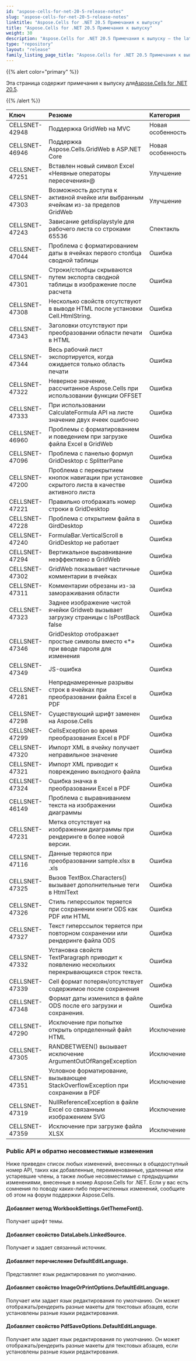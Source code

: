 ```yaml
---
id: "aspose-cells-for-net-20-5-release-notes"
slug: "aspose-cells-for-net-20-5-release-notes"
linktitle: "Aspose.Cells for .NET 20.5 Примечания к выпуску"
title: "Aspose.Cells for .NET 20.5 Примечания к выпуску"
weight: 30
description: "Aspose.Cells for .NET 20.5 Примечания к выпуску – the latest updates and fixes."
type: "repository"
layout: "release"
family_listing_page_title: "Aspose.Cells for .NET 20.5 Примечания к выпуску"
---
```

{{% alert color="primary" %}}

 Эта страница содержит примечания к выпуску для[Aspose.Cells for .NET 20.5](https://www.nuget.org/packages/Aspose.Cells/20.5.0).

{{% /alert %}}

|**Ключ**|**Резюме**|**Категория**|
|:- |:- |:- |
|CELLSNET-42948|Поддержка GridWeb на MVC|Новая особенность|
|CELLSNET-46946|Поддержка Aspose.Cells.GridWeb в ASP.NET Core|Новая особенность|
|CELLSNET-47251|Вставлен новый символ Excel «Неявные операторы пересечения»@|Улучшение|
|CELLSNET-47303|Возможность доступа к активной ячейке или выбранным ячейкам из-за пределов GridWeb|Улучшение|
|CELLSNET-47243|Зависание getdisplaystyle для рабочего листа со строками 65536|Спектакль|
|CELLSNET-47044|Проблема с форматированием даты в ячейках первого столбца сводной таблицы|Ошибка|
|CELLSNET-47301|Строки/столбцы скрываются путем экспорта сводной таблицы в изображение после расчета|Ошибка|
|CELLSNET-47308|Несколько свойств отсутствуют в выводе HTML после установки Cell.HtmlString.|Ошибка|
|CELLSNET-47343|Заголовки отсутствуют при преобразовании области печати в HTML|Ошибка|
|CELLSNET-47344|Весь рабочий лист экспортируется, когда ожидается только область печати|Ошибка|
|CELLSNET-47322|Неверное значение, рассчитанное Aspose.Cells при использовании функции OFFSET|Ошибка|
|CELLSNET-47333|При использовании CalculateFormula API на листе значение двух ячеек ошибочно|Ошибка|
|CELLSNET-46960|Проблемы с форматированием и поведением при загрузке файла Excel в GridWeb|Ошибка|
|CELLSNET-47096|Проблема с панелью формул GridDesktop с SplitterPane|Ошибка|
|CELLSNET-47200|Проблема с перекрытием кнопок навигации при установке скрытого листа в качестве активного листа|Ошибка|
|CELLSNET-47221|Правильно отображать номер строки в GridDesktop|Ошибка|
|CELLSNET-47228|Проблема с открытием файла в GirdDesktop|Ошибка|
|CELLSNET-47240|FormulaBar.VerticalScroll в GridDesktop не работает|Ошибка|
|CELLSNET-47294|Вертикальное выравнивание неэффективно в GridWeb|Ошибка|
|CELLSNET-47302|GridWeb показывает частичные комментарии в ячейках|Ошибка|
|CELLSNET-47311|Комментарии обрезаны из-за замораживания области|Ошибка|
|CELLSNET-47323|Заднее изображение чистой ячейки Gridweb вызывает загрузку страницы с IsPostBack false|Ошибка|
|CELLSNET-47346|GridDesktop отображает простые символы вместо «*» при вводе пароля для изменения|Ошибка|
|CELLSNET-47349|JS-ошибка|Ошибка|
|CELLSNET-47281|Непреднамеренные разрывы строк в ячейках при преобразовании файла Excel в PDF|Ошибка|
|CELLSNET-47298|Существующий шрифт заменен на Aspose.Cells|Ошибка|
|CELLSNET-47299|CellsException во время преобразования Excel в PDF|Ошибка|
|CELLSNET-47320|Импорт XML в ячейку получает неправильное значение|Ошибка|
|CELLSNET-47321|Импорт XML приводит к повреждению выходного файла|Ошибка|
|CELLSNET-47324|Ошибка значка в преобразовании Excel в PDF|Ошибка|
|CELLSNET-46149|Проблема с выравниванием текста на изображении диаграммы|Ошибка|
|CELLSNET-47231|Метка отсутствует на изображении диаграммы при рендеринге в более новой версии.|Ошибка|
|CELLSNET-47116|Данные теряются при преобразовании sample.xlsx в .xls|Ошибка|
|CELLSNET-47325|Вызов TextBox.Characters() вызывает дополнительные теги в HtmlText|Ошибка|
|CELLSNET-47326|Стиль гиперссылок теряется при сохранении книги ODS как PDF или HTML|Ошибка|
|CELLSNET-47327|Текст гиперссылок теряется при повторном сохранении или рендеринге файла ODS|Ошибка|
|CELLSNET-47332|Установка свойств TextParagraph приводит к появлению нескольких перекрывающихся строк текста.|Ошибка|
|CELLSNET-47339|Cell формат потерян/отсутствует содержимое после сохранения|Ошибка|
|CELLSNET-47348|Формат даты изменился в файле ODS после его загрузки и сохранения.|Ошибка|
|CELLSNET-47290|Исключение при попытке открыть определенный файл HTML|Исключение|
|CELLSNET-47305|RANDBETWEEN() вызывает исключение ArgumentOutOfRangeException|Исключение|
|CELLSNET-47351|Условное форматирование, вызывающее StackOverflowException при сохранении в PDF|Исключение|
|CELLSNET-47319|NullReferenceException в файле Excel со связанным изображением SVG|Исключение|
|CELLSNET-47359|Исключение при загрузке файла XLSX|Исключение|
### **Public API и обратно несовместимые изменения**
Ниже приведен список любых изменений, внесенных в общедоступный номер API, таких как добавленные, переименованные, удаленные или устаревшие члены, а также любые несовместимые с предыдущими изменениями, внесенные в номер Aspose.Cells for .NET. Если у вас есть сомнения по поводу каких-либо перечисленных изменений, сообщите об этом на форум поддержки Aspose.Cells.
#### **Добавляет метод WorkbookSettings.GetThemeFont().**
Получает шрифт темы.
#### **Добавляет свойство DataLabels.LinkedSource.**
Получает и задает связанный источник.
#### **Добавляет перечисление DefaultEditLanguage.**
Представляет язык редактирования по умолчанию.
#### **Добавляет свойство ImageOrPrintOptions.DefaultEditLanguage.**
Получает или задает язык редактирования по умолчанию.
Он может отображать/рендерить разные макеты для текстовых абзацев, если установлены разные языки редактирования.
#### **Добавляет свойство PdfSaveOptions.DefaultEditLanguage.**
Получает или задает язык редактирования по умолчанию.
Он может отображать/рендерить разные макеты для текстовых абзацев, если установлены разные языки редактирования.
